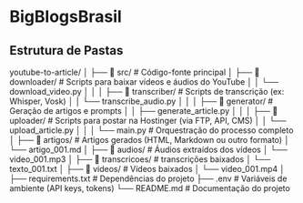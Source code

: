 # BigBlogsBrasil

## Estrutura de Pastas

youtube-to-article/
│
├── 📁 src/                        # Código-fonte principal
│   ├── 📁 downloader/            # Scripts para baixar vídeos e áudios do YouTube
│   │   └── download_video.py
│   │
│   ├── 📁 transcriber/           # Scripts de transcrição (ex: Whisper, Vosk)
│   │   └── transcribe_audio.py
│   │
│   ├── 📁 generator/             # Geração de artigos e prompts
│   │   ├── generate_article.py
│   │
│   ├── 📁 uploader/              # Scripts para postar na Hostinger (via FTP, API, CMS)
│   │   └── upload_article.py
│   │
│   └── main.py                   # Orquestração do processo completo
│
├── 📁 artigos/                  # Artigos gerados (HTML, Markdown ou outro formato)
│   └── artigo_001.md
│
├── 📁 audios/                     # Áudios extraídos dos vídeos
│   └── video_001.mp3
│
├── 📁 transcricoes/                    # transcrições baixados
│   └── texto_001.txt
│
├── 📁 videos/                    # Vídeos baixados
│   └── video_001.mp4
│
├── requirements.txt             # Dependências do projeto
├── .env                         # Variáveis de ambiente (API keys, tokens)
└── README.md                    # Documentação do projeto
